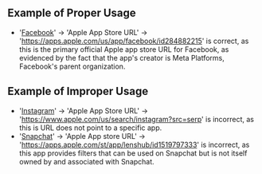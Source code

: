 ## Example of Proper Usage
* '[Facebook](https://golden.com/wiki/Facebook_(platform)-3R5)' -> 'Apple App Store URL' -> 'https://apps.apple.com/us/app/facebook/id284882215' is correct, as this is the primary official Apple app store URL for Facebook, as evidenced by the fact that the app's creator is Meta Platforms, Facebook's parent organization.

## Example of Improper Usage
* '[Instagram](https://golden.com/wiki/Instagram-GP4KKM)' -> 'Apple App Store URL' -> 'https://www.apple.com/us/search/instagram?src=serp' is incorrect, as this is URL does not point to a specific app.
*  '[Snapchat](https://golden.com/wiki/Snapchat-6VVKYW)' -> 'Apple App store URL' -> 'https://apps.apple.com/st/app/lenshub/id1519797333' is incorrect, as this app provides filters that can be used on Snapchat but is not itself owned by and associated with Snapchat.